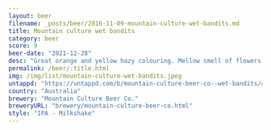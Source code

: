 ```yaml
---
layout: beer
filename: _posts/beer/2016-11-09-mountain-culture-wet-bandits.md
title: Mountain culture wet bandits
category: beer
score: 9
beer-date: "2021-12-28"
desc: "Great orange and yellow hazy colouring. Mellow smell of flowers and peaches. Very easy drinking for the strength, just a little tang on the tip of the tongue"
permalink: /beer/:title.html
img: /img/list/mountain-culture-wet-bandits.jpeg
untappd: "https://untappd.com/b/mountain-culture-beer-co--wet-bandits/4598674"
country: "Australia"
brewery: "Mountain Culture Beer Co."
breweryURL: "brewery/mountain-culture-beer-co.html"
style: "IPA - Milkshake"
---
```

